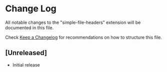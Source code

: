 # Change Log

All notable changes to the "simple-file-headers" extension will be documented in this file.

Check [Keep a Changelog](http://keepachangelog.com/) for recommendations on how to structure this file.

## [Unreleased]

* Initial release
